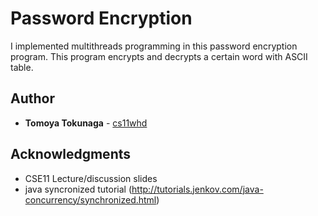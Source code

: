 # Password Encryption
I implemented multithreads programming in this password encryption program.
This program encrypts and decrypts a certain word with ASCII table.

## Author

* **Tomoya Tokunaga** - [cs11whd](mailto:ttokunag@ucsd.edu)


## Acknowledgments

* CSE11 Lecture/discussion slides
* java syncronized tutorial (http://tutorials.jenkov.com/java-concurrency/synchronized.html)
